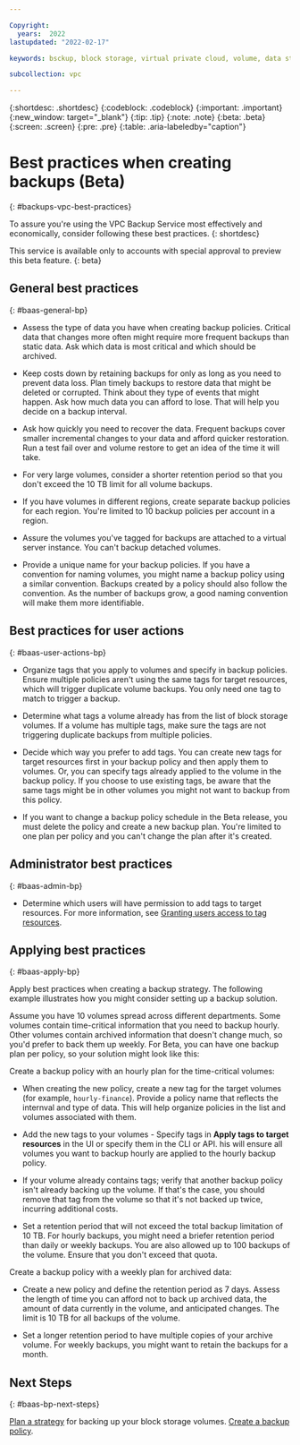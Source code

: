 ```yaml
---

Copyright:
  years:  2022
lastupdated: "2022-02-17"

keywords: bsckup, block storage, virtual private cloud, volume, data storage, virtual server instance, instance, snapshots

subcollection: vpc

---
```


{:shortdesc: .shortdesc}
{:codeblock: .codeblock}
{:important: .important}
{:new_window: target="_blank"}
{:tip: .tip}
{:note: .note}
{:beta: .beta}
{:screen: .screen}
{:pre: .pre}
{:table: .aria-labeledby="caption"}

# Best practices when creating backups (Beta)
{: #backups-vpc-best-practices}

To assure you're using the VPC Backup Service most effectively and economically, consider following these best practices.
{: shortdesc}

This service is available only to accounts with special approval to preview this beta feature.
{: beta}

## General best practices
{: #baas-general-bp}

* Assess the type of data you have when creating backup policies. Critical data that changes more often might require more frequent backups than static data. Ask which data is most critical and which should be archived.

* Keep costs down by retaining backups for only as long as you need to prevent data loss. Plan timely backups to restore data that might be deleted or corrupted. Think about they type of events that might happen. Ask how much data you can afford to lose. That will help you decide on a backup interval. 

* Ask how quickly you need to recover the data. Frequent backups cover smaller incremental changes to your data and afford quicker restoration. Run a test fail over and volume restore to get an idea of the time it will take.

* For very large volumes, consider a shorter retention period so that you don't exceed the 10 TB limit for all volume backups.

* If you have volumes in different regions, create separate backup policies for each region. You're limited to 10 backup policies per account in a region.

* Assure the volumes you've tagged for backups are attached to a virtual server instance. You can't backup detached volumes.

* Provide a unique name for your backup policies. If you have a convention for naming volumes, you might name a backup policy using a similar convention. Backups created by a policy should also follow the convention. As the number of backups grow, a good naming convention will make them more identifiable.

## Best practices for user actions
{: #baas-user-actions-bp}

* Organize tags that you apply to volumes and specify in backup policies. Ensure multiple policies aren't using the same tags for target resources, which will trigger duplicate volume backups. You only need one tag to match to trigger a backup.

* Determine what tags a volume already has from the list of block storage volumes. If a volume has multiple tags, make sure the tags are not triggering duplicate backups from multiple policies.

* Decide which way you prefer to add tags. You can create new tags for target resources first in your backup policy and then apply them to volumes. Or, you can specify tags already applied to the volume in the backup policy. If you choose to use existing tags, be aware that the same tags might be in other volumes you might not want to backup from this policy.

* If you want to change a backup policy schedule in the Beta release, you must delete the policy and create a new backup plan. You're limited to one plan per policy and you can't change the plan after it's created.

## Administrator best practices
{: #baas-admin-bp}

* Determine which users will have permission to add tags to target resources.  For more information, see [Granting users access to tag resources](/docs/account?topic=account-access).

## Applying best practices
{: #baas-apply-bp}

Apply best practices when creating a backup strategy. The following example illustrates how you might consider setting up a backup solution.

Assume you have 10 volumes spread across different departments. Some volumes contain time-critical information that you need to backup hourly. Other volumes contain archived information that doesn't change much, so you'd prefer to back them up weekly. For Beta, you can have one backup plan per policy, so your solution might look like this:

 Create a backup policy with an hourly plan for the time-critical volumes:

* When creating the new policy, create a new tag for the target volumes (for example, `hourly-finance`). Provide a policy name that reflects the internval and type of data. This will help organize policies in the list and volumes associated with them.

* Add the new tags to your volumes - Specify tags in **Apply tags to target resources** in the UI or specify them in the CLI or API. his will ensure all volumes you want to backup hourly are applied to the hourly backup policy.

* If your volume already contains tags; verify that another backup policy isn't already backing up the volume. If that's the case, you should remove that tag from the volume so that it's not backed up twice, incurring additional costs.

* Set a retention period that will not exceed the total backup limitation of 10 TB. For hourly backups, you might need a briefer retention period than daily or weekly backups. You are also allowed up to 100 backups of the volume. Ensure that you don't exceed that quota.

Create a backup policy with a weekly plan for archived data:

* Create a new policy and define the retention period as 7 days. Assess the length of time you can afford not to back up archived data, the amount of data currently in the volume, and anticipated changes. The limit is 10 TB for all backups of the volume.

* Set a longer retention period to have multiple copies of your archive volume. For weekly backups, you might want to retain the backups for a month.

## Next Steps
{: #baas-bp-next-steps}

[Plan a strategy](/docs/vpc?topic=vpc-backups-vpc-planning) for backing up your block storage volumes.
[Create a backup policy](/docs/vpc?topic=vpc-backup-policy-create).
